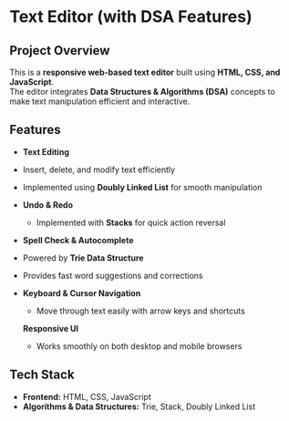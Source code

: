 # Text Editor (with DSA Features)

## Project Overview
This is a **responsive web-based text editor** built using **HTML, CSS, and JavaScript**.  
The editor integrates **Data Structures & Algorithms (DSA)** concepts to make text manipulation efficient and interactive.

## Features
-  **Text Editing**
  - Insert, delete, and modify text efficiently  
  - Implemented using **Doubly Linked List** for smooth manipulation  

- **Undo & Redo**
  - Implemented with **Stacks** for quick action reversal  

-  **Spell Check & Autocomplete**
  - Powered by **Trie Data Structure**  
  - Provides fast word suggestions and corrections  

- **Keyboard & Cursor Navigation**
  - Move through text easily with arrow keys and shortcuts  

   **Responsive UI**
  - Works smoothly on both desktop and mobile browsers  

##  Tech Stack
- **Frontend:** HTML, CSS, JavaScript  
- **Algorithms & Data Structures:** Trie, Stack, Doubly Linked List  


